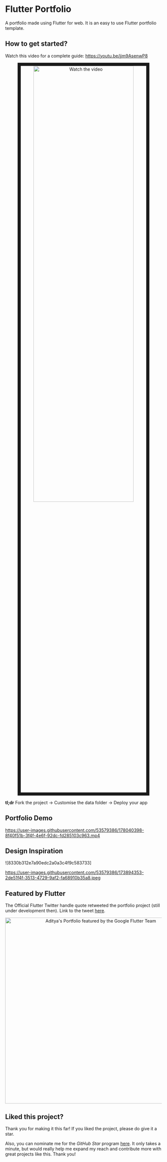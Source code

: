 # Flutter Portfolio

A portfolio made using Flutter for web. It is an easy to use Flutter portfolio template.

## How to get started?

Watch this video for a complete guide: https://youtu.be/jjm9AsenwP8

<a href="http://www.youtube.com/watch?feature=player_embedded&v=jjm9AsenwP8" target="_blank"></a>

<p align="center">
  <img src="http://img.youtube.com/vi/jjm9AsenwP8/mqdefault.jpg" alt="Watch the video" width="80%" height="60%" border="10" />
</p>

**tl;dr**
Fork the project -> Customise the data folder -> Deploy your app

## Portfolio Demo

https://user-images.githubusercontent.com/53579386/178040398-8f40f51b-3f4f-4e6f-92dc-fd285103c963.mp4

## Design Inspiration

![8330b312e7a90edc2a0a3c4f9c583733]

https://user-images.githubusercontent.com/53579386/173894353-2de51f4f-3513-4729-9af2-fa68910b35a8.jpeg

## Featured by Flutter
The Official Flutter Twitter handle quote retweeted the portfolio project (still under development then). Link to the tweet [here](https://twitter.com/FlutterDev/status/1547324991095586818).

<p align="center">
  <img width="599" alt="Aditya's Portfolio featured by the Google Flutter Team"
   src="https://user-images.githubusercontent.com/53579386/216328354-ff78b058-1e46-4726-9762-4122edb95c8a.png">
</p>

## Liked this project?
Thank you for making it this far! If you liked the project, please do give it a star.

Also, you can nominate me for the *GitHub Star* program [here](https://stars.github.com/nominate/). 
It only takes a minute, but would really help me expand my reach and contribute more with great projects like this. Thank you!
